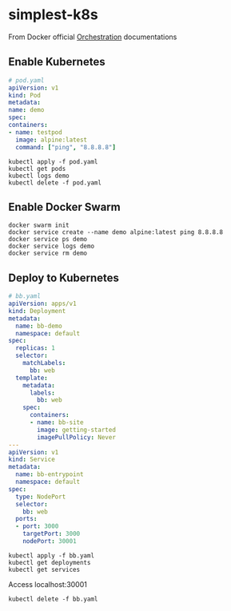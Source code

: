 # simplest-k8s

From Docker official [Orchestration](https://docs.docker.com/get-started/orchestration/) documentations

## Enable Kubernetes
```yaml
# pod.yaml
apiVersion: v1
kind: Pod
metadata:
name: demo
spec:
containers:
- name: testpod
  image: alpine:latest
  command: ["ping", "8.8.8.8"]
```
```shell
kubectl apply -f pod.yaml
kubectl get pods
kubectl logs demo
kubectl delete -f pod.yaml
```


## Enable Docker Swarm
```shell
docker swarm init
docker service create --name demo alpine:latest ping 8.8.8.8
docker service ps demo
docker service logs demo
docker service rm demo
```

## Deploy to Kubernetes
```yaml
# bb.yaml
apiVersion: apps/v1
kind: Deployment
metadata:
  name: bb-demo
  namespace: default
spec:
  replicas: 1
  selector:
    matchLabels:
      bb: web
  template:
    metadata:
      labels:
        bb: web
    spec:
      containers:
      - name: bb-site
        image: getting-started
        imagePullPolicy: Never
---
apiVersion: v1
kind: Service
metadata:
  name: bb-entrypoint
  namespace: default
spec:
  type: NodePort
  selector:
    bb: web
  ports:
  - port: 3000
    targetPort: 3000
    nodePort: 30001
```
```shell
kubectl apply -f bb.yaml
kubectl get deployments
kubectl get services
```
Access localhost:30001
```shell
kubectl delete -f bb.yaml
```